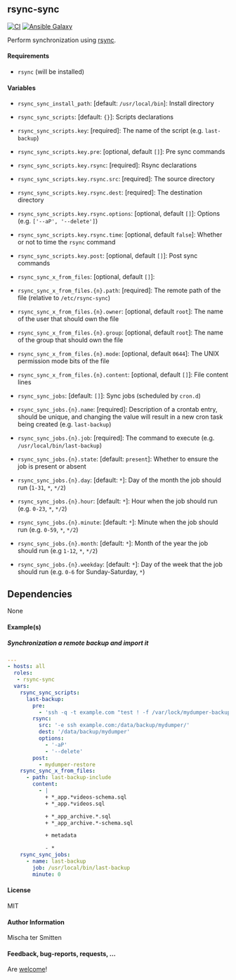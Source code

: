 ## rsync-sync

[![CI](https://github.com/Oefenweb/ansible-rsync-sync/workflows/CI/badge.svg)](https://github.com/Oefenweb/ansible-rsync-sync/actions?query=workflow%3ACI)
[![Ansible Galaxy](http://img.shields.io/badge/ansible--galaxy-rsync--sync-blue.svg)](https://galaxy.ansible.com/Oefenweb/rsync_sync)

Perform synchronization using [rsync](https://rsync.samba.org/).

#### Requirements

* `rsync` (will be installed)

#### Variables

* `rsync_sync_install_path`: [default: `/usr/local/bin`]: Install directory

* `rsync_sync_scripts`: [default: `{}`]: Scripts declarations
* `rsync_sync_scripts.key`: [required]: The name of the script (e.g. `last-backup`)
* `rsync_sync_scripts.key.pre`: [optional, default `[]`]: Pre sync commands
* `rsync_sync_scripts.key.rsync`: [required]: Rsync declarations
* `rsync_sync_scripts.key.rsync.src`: [required]: The source directory
* `rsync_sync_scripts.key.rsync.dest`: [required]: The destination directory
* `rsync_sync_scripts.key.rsync.options`: [optional, default `[]`]: Options (e.g. `['--aP', '--delete']`)
* `rsync_sync_scripts.key.rsync.time`: [optional, default `false`]: Whether or not to time the `rsync` command
* `rsync_sync_scripts.key.post`: [optional, default `[]`]: Post sync commands

* `rsync_sync_x_from_files`: [optional, default `[]`]:
* `rsync_sync_x_from_files.{n}.path`: [required]: The remote path of the file (relative to `/etc/rsync-sync`)
* `rsync_sync_x_from_files.{n}.owner`: [optional, default `root`]: The name of the user that should own the file
* `rsync_sync_x_from_files.{n}.group`: [optional, default `root`]: The name of the group that should own the file
* `rsync_sync_x_from_files.{n}.mode`: [optional, default `0644`]: The UNIX permission mode bits of the file
* `rsync_sync_x_from_files.{n}.content`: [optional, default `[]`]: File content lines

* `rsync_sync_jobs`: [default: `[]`]: Sync jobs (scheduled by `cron.d`)
* `rsync_sync_jobs.{n}.name`: [required]: Description of a crontab entry, should be unique, and changing the value will result in a new cron task being created (e.g. `last-backup`)
* `rsync_sync_jobs.{n}.job`: [required]: The command to execute (e.g. `/usr/local/bin/last-backup`)
* `rsync_sync_jobs.{n}.state`: [default: `present`]: Whether to ensure the job is present or absent
* `rsync_sync_jobs.{n}.day`: [default: `*`]: Day of the month the job should run (`1-31`, `*`, `*/2`)
* `rsync_sync_jobs.{n}.hour`: [default: `*`]: Hour when the job should run (e.g. `0-23`, `*`, `*/2`)
* `rsync_sync_jobs.{n}.minute`: [default: `*`]: Minute when the job should run (e.g. `0-59`, `*`, `*/2`)
* `rsync_sync_jobs.{n}.month`: [default: `*`]: Month of the year the job should run (e.g `1-12`, `*`, `*/2`)
* `rsync_sync_jobs.{n}.weekday`: [default: `*`]: Day of the week that the job should run (e.g. `0-6` for Sunday-Saturday, `*`)

## Dependencies

None

#### Example(s)

##### Synchronization a remote backup and import it

```yaml
---
- hosts: all
  roles:
   - rsync-sync
  vars:
    rsync_sync_scripts:
      last-backup:
        pre:
          - 'ssh -q -t example.com "test ! -f /var/lock/mydumper-backup"'
        rsync:
          src: '-e ssh example.com:/data/backup/mydumper/'
          dest: '/data/backup/mydumper'
          options:
            - '-aP'
            - '--delete'
        post:
          - mydumper-restore
    rsync_sync_x_from_files:
      - path: last-backup-include
        content:
          - |
            + *_app.*videos-schema.sql
            + *_app.*videos.sql

            + *_app_archive.*.sql
            + *_app_archive.*-schema.sql

            + metadata

            - *
    rsync_sync_jobs:
      - name: last-backup
        job: /usr/local/bin/last-backup
        minute: 0
```

#### License

MIT

#### Author Information

Mischa ter Smitten

#### Feedback, bug-reports, requests, ...

Are [welcome](https://github.com/Oefenweb/ansible-rsync-sync/issues)!
